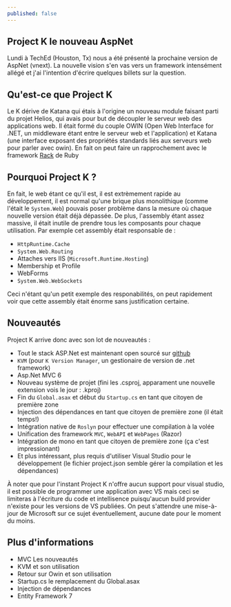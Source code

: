 ```yaml
---
published: false
---
```


## Project K le nouveau AspNet

Lundi à TechEd (Houston, Tx) nous a été présenté la prochaine version de AspNet (vnext). La nouvelle vision s'en vas vers un framework intensément allégé et j'ai l'intention d'écrire quelques billets sur la question.

## Qu'est-ce que Project K

Le K dérive de Katana qui étais à l'origine un nouveau module faisant parti du projet Helios, qui avais pour but de découpler le serveur web des applications web. Il était formé du couple OWIN (Open Web Interface for .NET, un middleware étant entre le serveur web et l'application) et Katana (une interface exposant des propriétés standards liés aux serveurs web pour parler avec owin). En fait on peut faire un rapprochement avec le framework [Rack](http://rack.github.io/) de Ruby

## Pourquoi Project K ?

En fait, le web étant ce qu'il est, il est extrèmement rapide au développement, il est normal qu'une brique plus monolithique (comme l'était le `System.Web`) pouvais poser problème dans la mesure où chaque nouvelle version était déjà dépassée. De plus, l'assembly étant assez massive, il était inutile de prendre tous les composants pour chaque utilisation. Par exemple cet assembly était responsable de :

- `HttpRuntime.Cache`
- `System.Web.Routing`
- Attaches vers IIS (`Microsoft.Runtime.Hosting`)
- Membership et Profile
- WebForms
- `System.Web.WebSockets`

Ceci n'étant qu'un petit exemple des responabilités, on peut rapidement voir que cette assembly était énorme sans justification certaine.

## Nouveautés

Project K arrive donc avec son lot de nouveautés :

- Tout le stack ASP.Net est maintenant open sourcé sur [github](https://github.com/aspnet)
- `KVM` (pour `K Version Manager`, un gestionaire de version de .net framework)
- Asp.Net MVC 6
- Nouveau système de projet (fini les .csproj, apparament une nouvelle extension vois le jour : .kproj)
- Fin du `Global.asax` et début du `Startup.cs` en tant que citoyen de première zone
- Injection des dépendances en tant que citoyen de première zone (il était temps!)
- Intégration native de `Roslyn` pour effectuer une compilation à la volée
- Unification des framework `MVC`, `WebAPI` et `WebPages` (Razor)
- Intégration de mono en tant que citoyen de première zone (ça c'est impressionant)
- Et plus intéressant, plus requis d'utiliser Visual Studio pour le développement (le fichier project.json semble gérer la compilation et les dépendances)

À noter que pour l'instant Project K n'offre aucun support pour visual studio, il est possible de programmer une application avec VS mais ceci se limiteras à l'écriture du code et intellisence puisqu'aucun build provider n'existe pour les versions de VS publiées. On peut s'attendre une mise-à-jour de Microsoft sur ce sujet éventuellement, aucune date pour le moment du moins.

## Plus d'informations

- MVC Les nouveautés
- KVM et son utilisation
- Retour sur Owin et son utilisation
- Startup.cs le remplacement du Global.asax
- Injection de dépendances
- Entity Framework 7